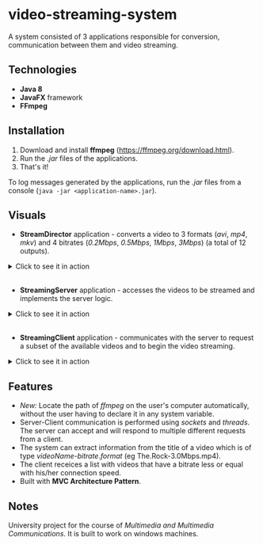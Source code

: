 # video-streaming-system
A system consisted of 3 applications responsible for conversion, communication between them and video streaming.

## Technologies
* **Java 8**
* **JavaFX** framework
* **FFmpeg**

## Installation
1. Download and install **ffmpeg** (https://ffmpeg.org/download.html).
2. Run the _.jar_ files of the applications.
3. That's it!
 
To log messages generated by the applications, run the _.jar_ files from a console (`java -jar <application-name>.jar`).

## Visuals
* **StreamDirector** application - converts a video to 3 formats (_avi_, _mp4_, _mkv_) and 4 bitrates (_0.2Mbps_, _0.5Mbps_, _1Mbps_, _3Mbps_) (a total of 12 outputs).
<details>
  <summary>Click to see it in action</summary>
  <p align="center">
    <img src="./img/sd.gif"/>
  </p>
</details>
<br>

* **StreamingServer** application - accesses the videos to be streamed and implements the server logic.
<details>
  <summary>Click to see it in action</summary>
  <p align="center">
    <img src="./img/ss.gif"/>
  </p>
</details>
<br>

* **StreamingClient** application - communicates with the server to request a subset of the available videos and to begin the video streaming.
<details>
  <summary>Click to see it in action</summary>
  <p align="center">
    <img align="center" src="./img/sc1.gif" width="590"/> <br>
    Initial flow
  </p>
  <br>
  
  <p align="center">
    <img src="./img/sc2.gif" width="590"/> <br>
    Changing connection speed, video format and streaming protocol
  </p>
</details>

## Features
* _New:_ Locate the path of _ffmpeg_ on the user's computer automatically, without the user having to declare it in any system variable.
* Server-Client communication is performed using _sockets_ and _threads_. The server can accept and will respond to multiple different requests from a client.
* The system can extract information from the title of a video which is of type _videoName_-_bitrate_._format_ (eg The.Rock-3.0Mbps.mp4).
* The client receices a list with videos that have a bitrate less or equal with his/her connection speed.
* Built with **MVC Architecture Pattern**.


## Notes
University project for the course of _Multimedia and Multimedia Communications_. It is built to work on windows machines.
